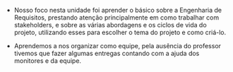 - Nosso foco nesta unidade foi aprender o básico sobre a Engenharia de Requisitos, prestando atenção principalmente em como trabalhar com stakeholders, e sobre as várias abordagens e os ciclos de vida do projeto, utilizando esses para escolher o tema do projeto e como criá-lo.

- Aprendemos a nos organizar como equipe, pela ausência do professor tivemos que fazer algumas entregas contando com a ajuda dos monitores e da equipe.
